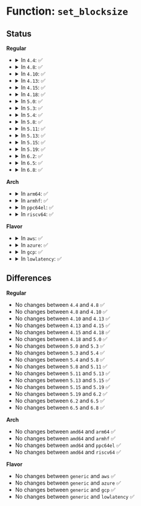 # Function: <code>set_blocksize</code>

## Status
<b>Regular</b>
<ul>
<li>
<details>
<summary>In <code>4.4</code>: ✅</summary>

```c
int set_blocksize(struct block_device *bdev, int size);
```

**Collision:** Unique Global

**Inline:** No

**Transformation:** False

**Instances:**

```
In fs/block_dev.c (ffffffff81247400)
Location: fs/block_dev.c:104
Inline: False
Direct callers:
  - kernel/power/swap.c:swsusp_check
  - kernel/power/swap.c:swsusp_write
  - mm/swapfile.c:SyS_swapoff
  - mm/swapfile.c:SyS_swapon
  - mm/swapfile.c:SyS_swapon
  - fs/ext4/super.c:ext4_load_journal
  - block/ioctl.c:blkdev_ioctl
  - block/ioctl.c:blkdev_ioctl
  - drivers/block/loop.c:lo_ioctl
```
**Symbols:**

```
ffffffff81247400-ffffffff812474c9: set_blocksize (STB_GLOBAL)
```
</details>
</li>
<li>
<details>
<summary>In <code>4.8</code>: ✅</summary>

```c
int set_blocksize(struct block_device *bdev, int size);
```

**Collision:** Unique Global

**Inline:** No

**Transformation:** False

**Instances:**

```
In fs/block_dev.c (ffffffff8126fcc0)
Location: fs/block_dev.c:117
Inline: False
Direct callers:
  - kernel/power/swap.c:swsusp_check
  - kernel/power/swap.c:swsusp_write
  - mm/swapfile.c:SyS_swapon
  - mm/swapfile.c:SyS_swapon
  - mm/swapfile.c:SyS_swapoff
  - fs/ext4/super.c:ext4_fill_super
  - block/ioctl.c:blkdev_ioctl
  - block/ioctl.c:blkdev_ioctl
  - drivers/block/loop.c:lo_ioctl
```
**Symbols:**

```
ffffffff8126fcc0-ffffffff8126fd72: set_blocksize (STB_GLOBAL)
```
</details>
</li>
<li>
<details>
<summary>In <code>4.10</code>: ✅</summary>

```c
int set_blocksize(struct block_device *bdev, int size);
```

**Collision:** Unique Global

**Inline:** No

**Transformation:** False

**Instances:**

```
In fs/block_dev.c (ffffffff81282ec0)
Location: fs/block_dev.c:119
Inline: False
Direct callers:
  - kernel/power/swap.c:swsusp_check
  - kernel/power/swap.c:swsusp_write
  - mm/swapfile.c:SyS_swapon
  - mm/swapfile.c:SyS_swapon
  - mm/swapfile.c:SyS_swapoff
  - fs/ext4/super.c:ext4_fill_super
  - block/ioctl.c:blkdev_ioctl
  - block/ioctl.c:blkdev_ioctl
  - drivers/block/loop.c:lo_ioctl
```
**Symbols:**

```
ffffffff81282ec0-ffffffff81282f72: set_blocksize (STB_GLOBAL)
```
</details>
</li>
<li>
<details>
<summary>In <code>4.13</code>: ✅</summary>

```c
int set_blocksize(struct block_device *bdev, int size);
```

**Collision:** Unique Global

**Inline:** No

**Transformation:** False

**Instances:**

```
In fs/block_dev.c (ffffffff81291bd0)
Location: fs/block_dev.c:119
Inline: False
Direct callers:
  - kernel/power/swap.c:swsusp_check
  - kernel/power/swap.c:swsusp_write
  - mm/swapfile.c:SyS_swapon
  - mm/swapfile.c:SyS_swapon
  - mm/swapfile.c:SyS_swapoff
  - fs/ext4/super.c:ext4_fill_super
  - block/ioctl.c:blkdev_ioctl
  - block/ioctl.c:blkdev_ioctl
  - drivers/block/loop.c:lo_ioctl
```
**Symbols:**

```
ffffffff81291bd0-ffffffff81291c74: set_blocksize (STB_GLOBAL)
```
</details>
</li>
<li>
<details>
<summary>In <code>4.15</code>: ✅</summary>

```c
int set_blocksize(struct block_device *bdev, int size);
```

**Collision:** Unique Global

**Inline:** No

**Transformation:** False

**Instances:**

```
In fs/block_dev.c (ffffffff812b4950)
Location: fs/block_dev.c:107
Inline: False
Direct callers:
  - kernel/power/swap.c:swsusp_check
  - kernel/power/swap.c:swsusp_write
  - mm/swapfile.c:SYSC_swapon
  - mm/swapfile.c:SYSC_swapon
  - mm/swapfile.c:SYSC_swapoff
  - fs/ext4/super.c:ext4_load_journal
  - block/ioctl.c:blkdev_ioctl
  - block/ioctl.c:blkdev_ioctl
  - drivers/block/loop.c:lo_ioctl
```
**Symbols:**

```
ffffffff812b4950-ffffffff812b49f4: set_blocksize (STB_GLOBAL)
```
</details>
</li>
<li>
<details>
<summary>In <code>4.18</code>: ✅</summary>

```c
int set_blocksize(struct block_device *bdev, int size);
```

**Collision:** Unique Global

**Inline:** No

**Transformation:** False

**Instances:**

```
In fs/block_dev.c (ffffffff812db1f0)
Location: fs/block_dev.c:107
Inline: False
Direct callers:
  - kernel/power/swap.c:swsusp_check
  - kernel/power/swap.c:swsusp_write
  - mm/swapfile.c:__do_sys_swapon
  - mm/swapfile.c:__do_sys_swapon
  - mm/swapfile.c:__do_sys_swapoff
  - fs/ext4/super.c:ext4_load_journal
  - block/ioctl.c:blkdev_ioctl
  - block/ioctl.c:blkdev_ioctl
  - drivers/block/loop.c:lo_ioctl
```
**Symbols:**

```
ffffffff812db1f0-ffffffff812db2b3: set_blocksize (STB_GLOBAL)
```
</details>
</li>
<li>
<details>
<summary>In <code>5.0</code>: ✅</summary>

```c
int set_blocksize(struct block_device *bdev, int size);
```

**Collision:** Unique Global

**Inline:** No

**Transformation:** False

**Instances:**

```
In fs/block_dev.c (ffffffff812f0740)
Location: fs/block_dev.c:121
Inline: False
Direct callers:
  - kernel/power/swap.c:swsusp_check
  - kernel/power/swap.c:swsusp_write
  - mm/swapfile.c:__do_sys_swapon
  - mm/swapfile.c:__do_sys_swapon
  - mm/swapfile.c:__do_sys_swapoff
  - fs/ext4/super.c:ext4_load_journal
  - block/ioctl.c:blkdev_ioctl
  - block/ioctl.c:blkdev_ioctl
  - drivers/block/loop.c:lo_ioctl
```
**Symbols:**

```
ffffffff812f0740-ffffffff812f0803: set_blocksize (STB_GLOBAL)
```
</details>
</li>
<li>
<details>
<summary>In <code>5.3</code>: ✅</summary>

```c
int set_blocksize(struct block_device *bdev, int size);
```

**Collision:** Unique Global

**Inline:** No

**Transformation:** False

**Instances:**

```
In fs/block_dev.c (ffffffff813120c0)
Location: fs/block_dev.c:121
Inline: False
Direct callers:
  - kernel/power/swap.c:swsusp_check
  - kernel/power/swap.c:swsusp_write
  - mm/swapfile.c:__do_sys_swapon
  - mm/swapfile.c:__do_sys_swapon
  - mm/swapfile.c:__do_sys_swapoff
  - fs/ext4/super.c:ext4_get_dev_journal
  - block/ioctl.c:blkdev_ioctl
  - block/ioctl.c:blkdev_ioctl
  - drivers/block/loop.c:loop_set_fd
```
**Symbols:**

```
ffffffff813120c0-ffffffff81312187: set_blocksize (STB_GLOBAL)
```
</details>
</li>
<li>
<details>
<summary>In <code>5.4</code>: ✅</summary>

```c
int set_blocksize(struct block_device *bdev, int size);
```

**Collision:** Unique Global

**Inline:** No

**Transformation:** False

**Instances:**

```
In fs/block_dev.c (ffffffff81325020)
Location: fs/block_dev.c:121
Inline: False
Direct callers:
  - kernel/power/swap.c:swsusp_check
  - kernel/power/swap.c:swsusp_write
  - mm/swapfile.c:__do_sys_swapon
  - mm/swapfile.c:__do_sys_swapon
  - mm/swapfile.c:__do_sys_swapoff
  - fs/ext4/super.c:ext4_get_dev_journal
  - block/ioctl.c:blkdev_ioctl
  - block/ioctl.c:blkdev_ioctl
  - drivers/block/loop.c:loop_set_fd
```
**Symbols:**

```
ffffffff81325020-ffffffff813250d6: set_blocksize (STB_GLOBAL)
```
</details>
</li>
<li>
<details>
<summary>In <code>5.8</code>: ✅</summary>

```c
int set_blocksize(struct block_device *bdev, int size);
```

**Collision:** Unique Global

**Inline:** No

**Transformation:** False

**Instances:**

```
In fs/block_dev.c (ffffffff81360280)
Location: fs/block_dev.c:120
Inline: False
Direct callers:
  - kernel/power/swap.c:swsusp_check
  - kernel/power/swap.c:get_swap_writer
  - mm/swapfile.c:__do_sys_swapon
  - mm/swapfile.c:__do_sys_swapon
  - mm/swapfile.c:__do_sys_swapoff
  - fs/block_dev.c:sb_min_blocksize
  - fs/ext4/super.c:ext4_get_dev_journal
  - block/ioctl.c:blkdev_bszset
  - block/ioctl.c:blkdev_bszset
  - drivers/block/loop.c:loop_configure
```
**Symbols:**

```
ffffffff81360280-ffffffff8136035f: set_blocksize (STB_GLOBAL)
```
</details>
</li>
<li>
<details>
<summary>In <code>5.11</code>: ✅</summary>

```c
int set_blocksize(struct block_device *bdev, int size);
```

**Collision:** Unique Global

**Inline:** No

**Transformation:** False

**Instances:**

```
In fs/block_dev.c (ffffffff8136d800)
Location: fs/block_dev.c:153
Inline: False
Direct callers:
  - kernel/power/swap.c:swsusp_check
  - kernel/power/swap.c:swsusp_swap_check
  - mm/swapfile.c:__do_sys_swapon
  - mm/swapfile.c:__do_sys_swapon
  - mm/swapfile.c:__do_sys_swapoff
  - fs/block_dev.c:sb_min_blocksize
  - fs/ext4/super.c:ext4_get_dev_journal
  - block/ioctl.c:blkdev_bszset
  - block/ioctl.c:blkdev_bszset
```
**Symbols:**

```
ffffffff8136d800-ffffffff8136d8e7: set_blocksize (STB_GLOBAL)
```
</details>
</li>
<li>
<details>
<summary>In <code>5.13</code>: ✅</summary>

```c
int set_blocksize(struct block_device *bdev, int size);
```

**Collision:** Unique Global

**Inline:** No

**Transformation:** False

**Instances:**

```
In fs/block_dev.c (ffffffff813741f0)
Location: fs/block_dev.c:152
Inline: False
Direct callers:
  - kernel/power/swap.c:swsusp_check
  - kernel/power/swap.c:swsusp_write
  - mm/swapfile.c:__do_sys_swapon
  - mm/swapfile.c:__do_sys_swapon
  - mm/swapfile.c:__do_sys_swapoff
  - fs/block_dev.c:sb_min_blocksize
  - fs/ext4/super.c:ext4_get_dev_journal
  - block/ioctl.c:blkdev_bszset
  - block/ioctl.c:blkdev_bszset
```
**Symbols:**

```
ffffffff813741f0-ffffffff813742cf: set_blocksize (STB_GLOBAL)
```
</details>
</li>
<li>
<details>
<summary>In <code>5.15</code>: ✅</summary>

```c
int set_blocksize(struct block_device *bdev, int size);
```

**Collision:** Unique Global

**Inline:** No

**Transformation:** False

**Instances:**

```
In block/bdev.c (ffffffff815c3f80)
Location: block/bdev.c:143
Inline: False
Direct callers:
  - kernel/power/swap.c:swsusp_check
  - kernel/power/swap.c:swsusp_write
  - mm/swapfile.c:__do_sys_swapon
  - mm/swapfile.c:__do_sys_swapon
  - mm/swapfile.c:__do_sys_swapoff
  - fs/ext4/super.c:ext4_get_dev_journal
  - block/bdev.c:sb_min_blocksize
  - block/ioctl.c:blkdev_bszset
  - block/ioctl.c:blkdev_bszset
```
**Symbols:**

```
ffffffff815c3f80-ffffffff815c405f: set_blocksize (STB_GLOBAL)
```
</details>
</li>
<li>
<details>
<summary>In <code>5.19</code>: ✅</summary>

```c
int set_blocksize(struct block_device *bdev, int size);
```

**Collision:** Unique Global

**Inline:** No

**Transformation:** False

**Instances:**

```
In block/bdev.c (ffffffff8166efd0)
Location: block/bdev.c:139
Inline: False
Direct callers:
  - kernel/power/swap.c:swsusp_check
  - kernel/power/swap.c:swsusp_write
  - mm/swapfile.c:__do_sys_swapon
  - mm/swapfile.c:__do_sys_swapon
  - mm/swapfile.c:__do_sys_swapoff
  - fs/ext4/super.c:ext4_get_dev_journal
  - block/bdev.c:sb_min_blocksize
  - block/ioctl.c:blkdev_bszset
  - block/ioctl.c:blkdev_bszset
```
**Symbols:**

```
ffffffff8166efd0-ffffffff8166f0bc: set_blocksize (STB_GLOBAL)
```
</details>
</li>
<li>
<details>
<summary>In <code>6.2</code>: ✅</summary>

```c
int set_blocksize(struct block_device *bdev, int size);
```

**Collision:** Unique Global

**Inline:** No

**Transformation:** False

**Instances:**

```
In block/bdev.c (ffffffff8172a2d0)
Location: block/bdev.c:138
Inline: False
Direct callers:
  - kernel/power/swap.c:swsusp_check
  - kernel/power/swap.c:swsusp_write
  - mm/swapfile.c:__do_sys_swapon
  - mm/swapfile.c:__do_sys_swapon
  - mm/swapfile.c:__do_sys_swapoff
  - fs/ext4/super.c:ext4_get_dev_journal
  - block/bdev.c:sb_min_blocksize
  - block/ioctl.c:blkdev_bszset
  - block/ioctl.c:blkdev_bszset
```
**Symbols:**

```
ffffffff8172a2d0-ffffffff8172a3c1: set_blocksize (STB_GLOBAL)
```
</details>
</li>
<li>
<details>
<summary>In <code>6.5</code>: ✅</summary>

```c
int set_blocksize(struct block_device *bdev, int size);
```

**Collision:** Unique Global

**Inline:** No

**Transformation:** False

**Instances:**

```
In block/bdev.c (ffffffff81766620)
Location: block/bdev.c:138
Inline: False
Direct callers:
  - kernel/power/swap.c:swsusp_check
  - kernel/power/swap.c:swsusp_write
  - mm/swapfile.c:__do_sys_swapon
  - mm/swapfile.c:__do_sys_swapon
  - mm/swapfile.c:__do_sys_swapoff
  - fs/ext4/super.c:ext4_get_dev_journal
  - block/bdev.c:sb_min_blocksize
  - block/ioctl.c:blkdev_bszset
  - block/ioctl.c:blkdev_bszset
```
**Symbols:**

```
ffffffff81766620-ffffffff8176670e: set_blocksize (STB_GLOBAL)
```
</details>
</li>
<li>
<details>
<summary>In <code>6.8</code>: ✅</summary>

```c
int set_blocksize(struct block_device *bdev, int size);
```

**Collision:** Unique Global

**Inline:** No

**Transformation:** False

**Instances:**

```
In block/bdev.c (ffffffff817a8150)
Location: block/bdev.c:141
Inline: False
Direct callers:
  - kernel/power/swap.c:swsusp_check
  - kernel/power/swap.c:swsusp_write
  - mm/swapfile.c:__do_sys_swapon
  - mm/swapfile.c:__do_sys_swapon
  - mm/swapfile.c:__do_sys_swapoff
  - fs/ext4/super.c:ext4_get_journal_blkdev
  - block/bdev.c:sb_min_blocksize
  - block/ioctl.c:blkdev_bszset
  - block/ioctl.c:blkdev_bszset
```
**Symbols:**

```
ffffffff817a8150-ffffffff817a823e: set_blocksize (STB_GLOBAL)
```
</details>
</li>
</ul>
<b>Arch</b>
<ul>
<li>
<details>
<summary>In <code>arm64</code>: ✅</summary>

```c
int set_blocksize(struct block_device *bdev, int size);
```

**Collision:** Unique Global

**Inline:** No

**Transformation:** False

**Instances:**

```
In fs/block_dev.c (ffff8000103df5e0)
Location: fs/block_dev.c:121
Inline: False
Direct callers:
  - mm/swapfile.c:__do_sys_swapon
  - mm/swapfile.c:__do_sys_swapon
  - mm/swapfile.c:__do_sys_swapoff
  - fs/ext4/super.c:ext4_get_dev_journal
  - block/ioctl.c:blkdev_ioctl
  - block/ioctl.c:blkdev_ioctl
  - drivers/block/loop.c:loop_set_fd
```
**Symbols:**

```
ffff8000103df5e0-ffff8000103df6ac: set_blocksize (STB_GLOBAL)
```
</details>
</li>
<li>
<details>
<summary>In <code>armhf</code>: ✅</summary>

```c
int set_blocksize(struct block_device *bdev, int size);
```

**Collision:** Unique Global

**Inline:** No

**Transformation:** False

**Instances:**

```
In fs/block_dev.c (c05b78e8)
Location: fs/block_dev.c:121
Inline: False
Direct callers:
  - kernel/power/swap.c:swsusp_check
  - kernel/power/swap.c:swsusp_write
  - mm/swapfile.c:__do_sys_swapon
  - mm/swapfile.c:__do_sys_swapon
  - mm/swapfile.c:__do_sys_swapoff
  - fs/ext4/super.c:ext4_get_dev_journal
  - block/ioctl.c:blkdev_ioctl
  - block/ioctl.c:blkdev_ioctl
  - drivers/block/loop.c:loop_set_fd
```
**Symbols:**

```
c05b78e8-c05b79a4: set_blocksize (STB_GLOBAL)
```
</details>
</li>
<li>
<details>
<summary>In <code>ppc64el</code>: ✅</summary>

```c
int set_blocksize(struct block_device *bdev, int size);
```

**Collision:** Unique Global

**Inline:** No

**Transformation:** False

**Instances:**

```
In fs/block_dev.c (c0000000004e4400)
Location: fs/block_dev.c:121
Inline: False
Direct callers:
  - mm/swapfile.c:__do_sys_swapon
  - mm/swapfile.c:__do_sys_swapon
  - mm/swapfile.c:__do_sys_swapoff
  - fs/ext4/super.c:ext4_get_dev_journal
  - block/ioctl.c:blkdev_ioctl
  - block/ioctl.c:blkdev_ioctl
  - drivers/block/loop.c:loop_set_fd
```
**Symbols:**

```
c0000000004e4400-c0000000004e4500: set_blocksize (STB_GLOBAL)
```
</details>
</li>
<li>
<details>
<summary>In <code>riscv64</code>: ✅</summary>

```c
int set_blocksize(struct block_device *bdev, int size);
```

**Collision:** Unique Global

**Inline:** No

**Transformation:** False

**Instances:**

```
In fs/block_dev.c (ffffffe00029642e)
Location: fs/block_dev.c:121
Inline: False
Direct callers:
  - mm/swapfile.c:__do_sys_swapon
  - mm/swapfile.c:__do_sys_swapon
  - mm/swapfile.c:__do_sys_swapoff
  - fs/ext4/super.c:ext4_get_dev_journal
  - block/ioctl.c:blkdev_ioctl
  - block/ioctl.c:blkdev_ioctl
  - drivers/block/loop.c:loop_set_fd
```
**Symbols:**

```
ffffffe00029642e-ffffffe0002964de: set_blocksize (STB_GLOBAL)
```
</details>
</li>
</ul>
<b>Flavor</b>
<ul>
<li>
<details>
<summary>In <code>aws</code>: ✅</summary>

```c
int set_blocksize(struct block_device *bdev, int size);
```

**Collision:** Unique Global

**Inline:** No

**Transformation:** False

**Instances:**

```
In fs/block_dev.c (ffffffff8131d600)
Location: fs/block_dev.c:121
Inline: False
Direct callers:
  - kernel/power/swap.c:swsusp_check
  - kernel/power/swap.c:swsusp_write
  - mm/swapfile.c:__do_sys_swapon
  - mm/swapfile.c:__do_sys_swapon
  - mm/swapfile.c:__do_sys_swapoff
  - fs/ext4/super.c:ext4_get_dev_journal
  - block/ioctl.c:blkdev_ioctl
  - block/ioctl.c:blkdev_ioctl
  - drivers/block/loop.c:loop_set_fd
```
**Symbols:**

```
ffffffff8131d600-ffffffff8131d6b6: set_blocksize (STB_GLOBAL)
```
</details>
</li>
<li>
<details>
<summary>In <code>azure</code>: ✅</summary>

```c
int set_blocksize(struct block_device *bdev, int size);
```

**Collision:** Unique Global

**Inline:** No

**Transformation:** False

**Instances:**

```
In fs/block_dev.c (ffffffff8130e1a0)
Location: fs/block_dev.c:121
Inline: False
Direct callers:
  - kernel/power/swap.c:swsusp_check
  - kernel/power/swap.c:swsusp_write
  - mm/swapfile.c:__do_sys_swapon
  - mm/swapfile.c:__do_sys_swapon
  - mm/swapfile.c:__do_sys_swapoff
  - fs/ext4/super.c:ext4_get_dev_journal
  - block/ioctl.c:blkdev_ioctl
  - block/ioctl.c:blkdev_ioctl
  - drivers/block/loop.c:loop_set_fd
```
**Symbols:**

```
ffffffff8130e1a0-ffffffff8130e256: set_blocksize (STB_GLOBAL)
```
</details>
</li>
<li>
<details>
<summary>In <code>gcp</code>: ✅</summary>

```c
int set_blocksize(struct block_device *bdev, int size);
```

**Collision:** Unique Global

**Inline:** No

**Transformation:** False

**Instances:**

```
In fs/block_dev.c (ffffffff8131b0d0)
Location: fs/block_dev.c:121
Inline: False
Direct callers:
  - kernel/power/swap.c:swsusp_check
  - kernel/power/swap.c:swsusp_write
  - mm/swapfile.c:__do_sys_swapon
  - mm/swapfile.c:__do_sys_swapon
  - mm/swapfile.c:__do_sys_swapoff
  - fs/ext4/super.c:ext4_get_dev_journal
  - block/ioctl.c:blkdev_ioctl
  - block/ioctl.c:blkdev_ioctl
  - drivers/block/loop.c:loop_set_fd
```
**Symbols:**

```
ffffffff8131b0d0-ffffffff8131b186: set_blocksize (STB_GLOBAL)
```
</details>
</li>
<li>
<details>
<summary>In <code>lowlatency</code>: ✅</summary>

```c
int set_blocksize(struct block_device *bdev, int size);
```

**Collision:** Unique Global

**Inline:** No

**Transformation:** False

**Instances:**

```
In fs/block_dev.c (ffffffff8132cd70)
Location: fs/block_dev.c:121
Inline: False
Direct callers:
  - kernel/power/swap.c:swsusp_check
  - kernel/power/swap.c:swsusp_write
  - mm/swapfile.c:__do_sys_swapon
  - mm/swapfile.c:__do_sys_swapon
  - mm/swapfile.c:__do_sys_swapoff
  - fs/ext4/super.c:ext4_get_dev_journal
  - block/ioctl.c:blkdev_ioctl
  - block/ioctl.c:blkdev_ioctl
  - drivers/block/loop.c:loop_set_fd
```
**Symbols:**

```
ffffffff8132cd70-ffffffff8132ce26: set_blocksize (STB_GLOBAL)
```
</details>
</li>
</ul>

## Differences
<b>Regular</b>
<ul>
<li>
No changes between <code>4.4</code> and <code>4.8</code> ✅
</li>
<li>
No changes between <code>4.8</code> and <code>4.10</code> ✅
</li>
<li>
No changes between <code>4.10</code> and <code>4.13</code> ✅
</li>
<li>
No changes between <code>4.13</code> and <code>4.15</code> ✅
</li>
<li>
No changes between <code>4.15</code> and <code>4.18</code> ✅
</li>
<li>
No changes between <code>4.18</code> and <code>5.0</code> ✅
</li>
<li>
No changes between <code>5.0</code> and <code>5.3</code> ✅
</li>
<li>
No changes between <code>5.3</code> and <code>5.4</code> ✅
</li>
<li>
No changes between <code>5.4</code> and <code>5.8</code> ✅
</li>
<li>
No changes between <code>5.8</code> and <code>5.11</code> ✅
</li>
<li>
No changes between <code>5.11</code> and <code>5.13</code> ✅
</li>
<li>
No changes between <code>5.13</code> and <code>5.15</code> ✅
</li>
<li>
No changes between <code>5.15</code> and <code>5.19</code> ✅
</li>
<li>
No changes between <code>5.19</code> and <code>6.2</code> ✅
</li>
<li>
No changes between <code>6.2</code> and <code>6.5</code> ✅
</li>
<li>
No changes between <code>6.5</code> and <code>6.8</code> ✅
</li>
</ul>
<b>Arch</b>
<ul>
<li>
No changes between <code>amd64</code> and <code>arm64</code> ✅
</li>
<li>
No changes between <code>amd64</code> and <code>armhf</code> ✅
</li>
<li>
No changes between <code>amd64</code> and <code>ppc64el</code> ✅
</li>
<li>
No changes between <code>amd64</code> and <code>riscv64</code> ✅
</li>
</ul>
<b>Flavor</b>
<ul>
<li>
No changes between <code>generic</code> and <code>aws</code> ✅
</li>
<li>
No changes between <code>generic</code> and <code>azure</code> ✅
</li>
<li>
No changes between <code>generic</code> and <code>gcp</code> ✅
</li>
<li>
No changes between <code>generic</code> and <code>lowlatency</code> ✅
</li>
</ul>

